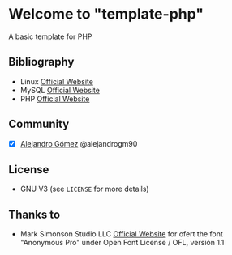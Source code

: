 # Welcome to "template-php" #
A basic template for PHP

## Bibliography ##
- Linux [Official Website](https://www.linux.org/)
- MySQL [Official Website](https://www.mysql.org/)
- PHP [Official Website](http://php.net/)

## Community ##
- [x] [Alejandro Gómez](https://github.com/alejandrogm90) @alejandrogm90

## License ##
* GNU V3 (see `LICENSE` for more details)

## Thanks to ##
- Mark Simonson Studio LLC [Official Website](http://www.ms-studio.com) for ofert the font "Anonymous Pro" under Open Font License / OFL, versión 1.1